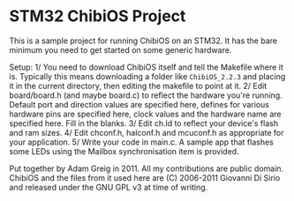 STM32 ChibiOS Project
=====================

This is a sample project for running ChibiOS on an STM32.
It has the bare minimum you need to get started on some generic hardware.

Setup:
    1/ You need to download ChibiOS itself and tell the Makefile where it is.
        Typically this means downloading a folder like ``ChibiOS_2.2.3`` and
        placing it in the current directory, then editing the makefile to
        point at it.
    2/ Edit board/board.h (and maybe board.c) to reflect the hardware you're
        running. Default port and direction values are specified here, defines
        for various hardware pins are specified here, clock values and the
        hardware name are specified here. Fill in the blanks.
    3/ Edit ch.ld to reflect your device's flash and ram sizes.
    4/ Edit chconf.h, halconf.h and mcuconf.h as appropriate for your
        application.
    5/ Write your code in main.c. A sample app that flashes some LEDs using
        the Mailbox synchronisation item is provided.

Put together by Adam Greig in 2011. All my contributions are public domain.
ChibiOS and the files from it used here are (C) 2006-2011 Giovanni Di Sirio
and released under the GNU GPL v3 at time of writing.
